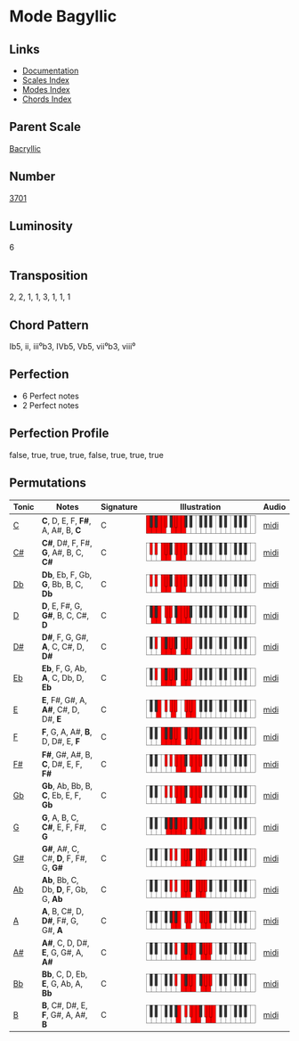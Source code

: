 # Mode Bagyllic

## Links

- [Documentation](README.md)
- [Scales Index](Scales.md)
- [Modes Index](Modes.md)
- [Chords Index](Chords.md)

## Parent Scale

[Bacryllic](ScaleBacryllic.md)

## Number

[3701](https://ianring.com/musictheory/scales/3701)

## Luminosity

6

## Transposition

2, 2, 1, 1, 3, 1, 1, 1

## Chord Pattern

Ib5, ii, iii⁰b3, IVb5, Vb5, vii⁰b3, viii⁰

## Perfection

- 6 Perfect notes
- 2 Perfect notes

## Perfection Profile

false, true, true, true, false, true, true, true

## Permutations

| Tonic | Notes | Signature | Illustration | Audio |
|-------|-------|-----------|--------------|-------|
| [C](ModeCNaturalBagyllic.md) | **C**, D, E, F, **F#**, A, A#, B, **C** | C | ![CNaturalBagyllic](ModeCNaturalBagyllic.png) | [midi](https://github.com/edipermadi/music/blob/main/docs/ModeCNaturalBagyllic.mid?raw=true) |
| [C#](ModeCSharpBagyllic.md) | **C#**, D#, F, F#, **G**, A#, B, C, **C#** | C | ![CSharpBagyllic](ModeCSharpBagyllic.png) | [midi](https://github.com/edipermadi/music/blob/main/docs/ModeCSharpBagyllic.mid?raw=true) |
| [Db](ModeDFlatBagyllic.md) | **Db**, Eb, F, Gb, **G**, Bb, B, C, **Db** | C | ![DFlatBagyllic](ModeDFlatBagyllic.png) | [midi](https://github.com/edipermadi/music/blob/main/docs/ModeDFlatBagyllic.mid?raw=true) |
| [D](ModeDNaturalBagyllic.md) | **D**, E, F#, G, **G#**, B, C, C#, **D** | C | ![DNaturalBagyllic](ModeDNaturalBagyllic.png) | [midi](https://github.com/edipermadi/music/blob/main/docs/ModeDNaturalBagyllic.mid?raw=true) |
| [D#](ModeDSharpBagyllic.md) | **D#**, F, G, G#, **A**, C, C#, D, **D#** | C | ![DSharpBagyllic](ModeDSharpBagyllic.png) | [midi](https://github.com/edipermadi/music/blob/main/docs/ModeDSharpBagyllic.mid?raw=true) |
| [Eb](ModeEFlatBagyllic.md) | **Eb**, F, G, Ab, **A**, C, Db, D, **Eb** | C | ![EFlatBagyllic](ModeEFlatBagyllic.png) | [midi](https://github.com/edipermadi/music/blob/main/docs/ModeEFlatBagyllic.mid?raw=true) |
| [E](ModeENaturalBagyllic.md) | **E**, F#, G#, A, **A#**, C#, D, D#, **E** | C | ![ENaturalBagyllic](ModeENaturalBagyllic.png) | [midi](https://github.com/edipermadi/music/blob/main/docs/ModeENaturalBagyllic.mid?raw=true) |
| [F](ModeFNaturalBagyllic.md) | **F**, G, A, A#, **B**, D, D#, E, **F** | C | ![FNaturalBagyllic](ModeFNaturalBagyllic.png) | [midi](https://github.com/edipermadi/music/blob/main/docs/ModeFNaturalBagyllic.mid?raw=true) |
| [F#](ModeFSharpBagyllic.md) | **F#**, G#, A#, B, **C**, D#, E, F, **F#** | C | ![FSharpBagyllic](ModeFSharpBagyllic.png) | [midi](https://github.com/edipermadi/music/blob/main/docs/ModeFSharpBagyllic.mid?raw=true) |
| [Gb](ModeGFlatBagyllic.md) | **Gb**, Ab, Bb, B, **C**, Eb, E, F, **Gb** | C | ![GFlatBagyllic](ModeGFlatBagyllic.png) | [midi](https://github.com/edipermadi/music/blob/main/docs/ModeGFlatBagyllic.mid?raw=true) |
| [G](ModeGNaturalBagyllic.md) | **G**, A, B, C, **C#**, E, F, F#, **G** | C | ![GNaturalBagyllic](ModeGNaturalBagyllic.png) | [midi](https://github.com/edipermadi/music/blob/main/docs/ModeGNaturalBagyllic.mid?raw=true) |
| [G#](ModeGSharpBagyllic.md) | **G#**, A#, C, C#, **D**, F, F#, G, **G#** | C | ![GSharpBagyllic](ModeGSharpBagyllic.png) | [midi](https://github.com/edipermadi/music/blob/main/docs/ModeGSharpBagyllic.mid?raw=true) |
| [Ab](ModeAFlatBagyllic.md) | **Ab**, Bb, C, Db, **D**, F, Gb, G, **Ab** | C | ![AFlatBagyllic](ModeAFlatBagyllic.png) | [midi](https://github.com/edipermadi/music/blob/main/docs/ModeAFlatBagyllic.mid?raw=true) |
| [A](ModeANaturalBagyllic.md) | **A**, B, C#, D, **D#**, F#, G, G#, **A** | C | ![ANaturalBagyllic](ModeANaturalBagyllic.png) | [midi](https://github.com/edipermadi/music/blob/main/docs/ModeANaturalBagyllic.mid?raw=true) |
| [A#](ModeASharpBagyllic.md) | **A#**, C, D, D#, **E**, G, G#, A, **A#** | C | ![ASharpBagyllic](ModeASharpBagyllic.png) | [midi](https://github.com/edipermadi/music/blob/main/docs/ModeASharpBagyllic.mid?raw=true) |
| [Bb](ModeBFlatBagyllic.md) | **Bb**, C, D, Eb, **E**, G, Ab, A, **Bb** | C | ![BFlatBagyllic](ModeBFlatBagyllic.png) | [midi](https://github.com/edipermadi/music/blob/main/docs/ModeBFlatBagyllic.mid?raw=true) |
| [B](ModeBNaturalBagyllic.md) | **B**, C#, D#, E, **F**, G#, A, A#, **B** | C | ![BNaturalBagyllic](ModeBNaturalBagyllic.png) | [midi](https://github.com/edipermadi/music/blob/main/docs/ModeBNaturalBagyllic.mid?raw=true) |
